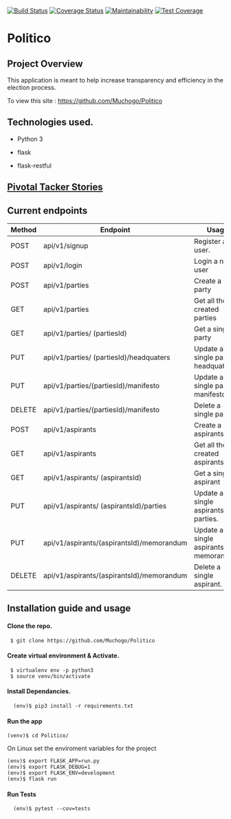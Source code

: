 [![Build Status](https://travis-ci.org/Muchogo/Politico.svg?branch=develop)](https://travis-ci.org/Muchogo/Politico)
[![Coverage Status](https://coveralls.io/repos/github/Muchogo/Politico/badge.svg)](https://coveralls.io/github/Muchogo/Politico)
[![Maintainability](https://api.codeclimate.com/v1/badges/93ca3eed08af43f26039/maintainability)](https://codeclimate.com/github/Muchogo/Politico/maintainability)
[![Test Coverage](https://api.codeclimate.com/v1/badges/93ca3eed08af43f26039/test_coverage)](https://codeclimate.com/github/Muchogo/Politico/test_coverage)

# Politico
## Project Overview
This application is meant to help increase transparency and efficiency in the election process.

To view this site : https://github.com/Muchogo/Politico


## Technologies used.

* Python 3

* flask
* flask-restful

## [Pivotal Tacker Stories](https://www.pivotaltracker.com/n/projects/2242705)

## Current endpoints

| Method  | Endpoint  | Usage  |
|---|---|---|
|POST | api/v1/signup | Register a user.  |   
|POST | api/v1/login | Login a new user  |  
|POST | api/v1/parties  | Create a new party  |   
|GET| api/v1/parties| Get all the created parties|
|GET| api/v1/parties/ (partiesId) | Get a single party|
|PUT|	api/v1/parties/ (partiesId)/headquaters |	Update a single parties headquaters.|
|PUT|	api/v1/parties/(partiesId)/manifesto |	Update a single parties manifesto.|
|DELETE	| api/v1/parties/(partiesId)/manifesto	| Delete a single parties.|
|POST | api/v1/aspirants  | Create a new aspirants  |   
|GET| api/v1/aspirants| Get all the created aspirants|
|GET| api/v1/aspirants/ (aspirantsId) | Get a single aspirant|
|PUT|	api/v1/aspirants/ (aspirantsId)/parties |	Update a single aspirants parties.|
|PUT|	api/v1/aspirants/(aspirantsId)/memorandum |	Update a single aspirants memorandum.|
|DELETE	| api/v1/aspirants/(aspirantsId)/memorandum	| Delete a single aspirant.|
## Installation guide and usage

#### **Clone the repo.**
  ```
   $ git clone https://github.com/Muchogo/Politico
  ```

#### **Create virtual environment & Activate.**
  ```
   $ virtualenv env -p python3
   $ source venv/bin/activate
   ```
#### **Install Dependancies.**
  ```
    (env)$ pip3 install -r requirements.txt
  ```

#### **Run the app**
```
(venv)$ cd Politico/
```

On Linux set the enviroment variables for the project
```
(env)$ export FLASK_APP=run.py
(env)$ export FLASK_DEBUG=1
(env)$ export FLASK_ENV=development
(env)$ flask run
```

#### **Run Tests**

  ```
    (env)$ pytest --cov=tests
  ```